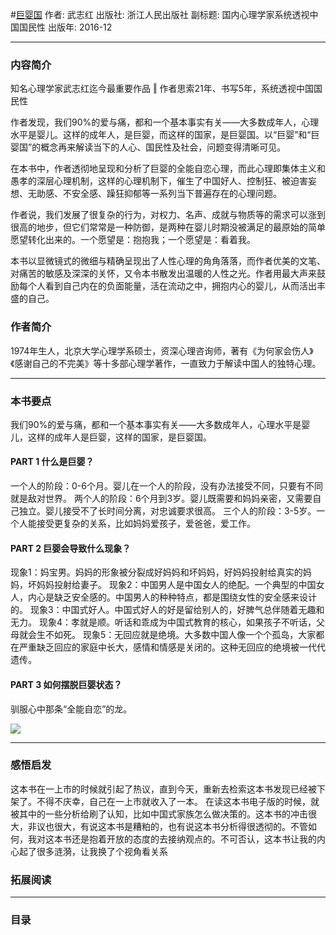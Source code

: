 #[巨婴国](https://book.douban.com/subject/26910673/)
作者:  武志红
出版社: 浙江人民出版社
副标题: 国内心理学家系统透视中国国民性
出版年: 2016-12
***
### 内容简介 
知名心理学家武志红迄今最重要作品 ‖ 作者思索21年、书写5年，系统透视中国国民性

作者发现，我们90%的爱与痛，都和一个基本事实有关——大多数成年人，心理水平是婴儿。这样的成年人，是巨婴，而这样的国家，是巨婴国。以“巨婴”和“巨婴国”的概念再来解读当下的人心、国民性及社会，问题变得清晰可见。

在本书中，作者透彻地呈现和分析了巨婴的全能自恋心理，而此心理即集体主义和愚孝的深层心理机制，这样的心理机制下，催生了中国好人、控制狂、被迫害妄想、无助感、不安全感、躁狂抑郁等一系列当下普遍存在的心理问题。

作者说，我们发展了很复杂的行为，对权力、名声、成就与物质等的需求可以涨到很高的地步，但它们常常是一种防御，是两种在婴儿时期没被满足的最原始的简单愿望转化出来的。一个愿望是：抱抱我；一个愿望是：看着我。

本书以显微镜式的微细与精确呈现出了人性心理的角角落落，而作者优美的文笔、对痛苦的敏感及深深的关怀，又令本书散发出温暖的人性之光。作者用最大声来鼓励每个人看到自己内在的负面能量，活在流动之中，拥抱内心的婴儿，从而活出丰盛的自己。

### 作者简介 
1974年生人，北京大学心理学系硕士，资深心理咨询师，著有《为何家会伤人》《感谢自己的不完美》等十多部心理学著作，一直致力于解读中国人的独特心理。

***
### 本书要点
我们90%的爱与痛，都和一个基本事实有关——大多数成年人，心理水平是婴儿，这样的成年人是巨婴，这样的国家，是巨婴国。 

#### PART 1  什么是巨婴？
一个人的阶段：0-6个月。婴儿在一个人的阶段，没有办法接受不同，只要有不同就是敌对世界。
两个人的阶段：6个月到3岁。婴儿既需要和妈妈亲密，又需要自己独立。婴儿接受不了长时间分离，对忠诚要求很高。
三个人的阶段：3-5岁。一个人能接受更复杂的关系，比如妈妈爱孩子，爱爸爸，爱工作。

#### PART 2  巨婴会导致什么现象？
现象1：妈宝男。妈妈的形象被分裂成好妈妈和坏妈妈，好妈妈投射给真实的妈妈，坏妈妈投射给妻子。
现象2：中国男人是中国女人的绝配。一个典型的中国女人，内心是缺乏安全感的。中国男人的种种特点，都是围绕女性的安全感来设计的。
现象3：中国式好人。中国式好人的好是留给别人的，好脾气总伴随着无趣和无力。
现象4：孝就是顺。听话和乖成为中国式教育的核心，如果孩子不听话，父母就会生不如死。
现象5：无回应就是绝境。大多数中国人像一个个孤岛，大家都在严重缺乏回应的家庭中长大，感情和情感是关闭的。这种无回应的绝境被一代代遗传。

#### PART 3  如何摆脱巨婴状态？
驯服心中那条“全能自恋”的龙。

![](./_image/2017-05-28-09-27-36.jpg)

***
### 感悟启发
这本书在一上市的时候就引起了热议，直到今天，重新去检索这本书发现已经被下架了。不得不庆幸，自己在一上市就收入了一本。
在读这本书电子版的时候，就被其中的一些分析给刷了认知，比如中国式家族怎么做决策的。这本书的冲击很大，非议也很大，有说这本书是糟粕的，也有说这本书分析得很透彻的。不管如何，我对这本书还是抱着开放的态度的去接纳观点的。不可否认，这本书让我的内心起了很多涟漪，让我换了个视角看关系

### 拓展阅读
***
### 目录
